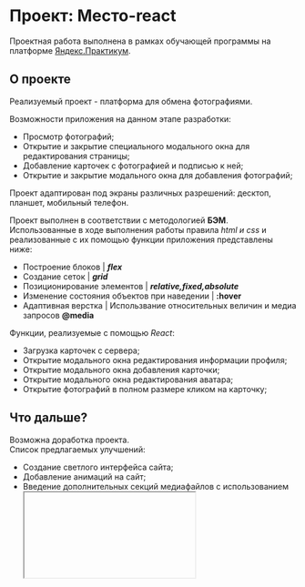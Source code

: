 # **Проект: Место-react**

Проектная работа выполнена в рамках обучающей программы на платформе [Яндекс.Практикум](https://practicum.yandex.ru/web/).

## О проекте

Реализуемый проект - платформа для обмена фотографиями.

Возможности приложения на данном этапе разработки:

- Просмотр фотографий;
- Открытие и закрытие специального модального окна для редактирования страницы;
- Добавление карточек с фотографией и подписью к ней;
- Открытие и закрытие модального окна для добавления фотографий;

Проект адаптирован под экраны различных разрешений: десктоп, планшет, мобильный телефон.

Проект выполнен в соответствии с методологией **БЭМ**.  
Использованные в ходе выполнения работы правила _html и css_ и реализованные с их помощью функции приложения представлены ниже:

- Построение блоков | **_flex_**
- Создание сеток | **_grid_**
- Позиционирование элементов | **_relative,fixed,absolute_**
- Изменение состояния объектов при наведении | **:hover**
- Адаптивная верстка | Использвание относительных величин и медиа запросов **@media**

Функции, реализуемые с помощью _React_:

- Загрузка карточек с сервера;
- Открытие модального окна редактирования информации профиля;
- Открытие модального окна добавления карточки;
- Открытие модального окна редактирования аватара;
- Открытие фотографий в полном размере кликом на карточку;

## Что дальше?

Возможна доработка проекта.  
Список предлагаемых улучшений:

- Создание светлого интерфейса сайта;
- Добавление анимаций на сайт;
- Введение дополнительных секций медиафайлов с использованием **<iframe>**;

[Ознакомиться с проектом можно здесь!](https://alexandrmachilov.github.io/mesto/)

